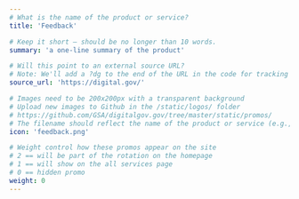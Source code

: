 ```yaml
---
# What is the name of the product or service?
title: 'Feedback'

# Keep it short — should be no longer than 10 words.
summary: 'a one-line summary of the product'

# Will this point to an external source URL?
# Note: We'll add a ?dg to the end of the URL in the code for tracking purposes
source_url: 'https://digital.gov/'

# Images need to be 200x200px with a transparent background
# Upload new images to Github in the /static/logos/ folder
# https://github.com/GSA/digitalgov.gov/tree/master/static/promos/
# The filename should reflect the name of the product or service (e.g., challenge-gov.png)
icon: 'feedback.png'

# Weight control how these promos appear on the site
# 2 == will be part of the rotation on the homepage
# 1 == will show on the all services page
# 0 == hidden promo
weight: 0
---
```

